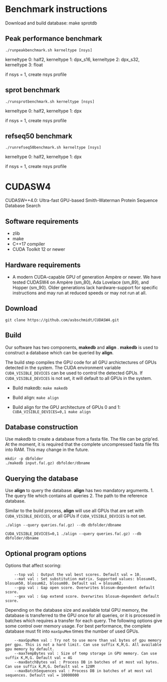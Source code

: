 # Benchmark instructions
Download and build database: make sprotdb

## Peak performance benchmark
`./runpeakbenchmark.sh kerneltype [nsys]`

kerneltype 0: half2, kerneltype 1: dpx_s16, kerneltype 2: dpx_s32, kerneltype 3: float

if nsys = 1, create nsys profile

## sprot benchmark
`./runsprotbenchmark.sh kerneltype [nsys]`

kerneltype 0: half2, kerneltype 1: dpx

if nsys = 1, create nsys profile

## refseq50 benchmark
`./runrefseq50benchmark.sh kerneltype [nsys]`

kerneltype 0: half2, kerneltype 1: dpx

if nsys = 1, create nsys profile




# CUDASW4
CUDASW++4.0: Ultra-fast GPU-based Smith-Waterman Protein Sequence Database Search

## Software requirements
* zlib
* make
* C++17 compiler
* CUDA Toolkit 12 or newer

## Hardware requirements
*   A modern CUDA-capable GPU of generation Ampère or newer. We have tested CUDASW4 on Ampère (sm_80), Ada Lovelace (sm_89), and Hopper (sm_90). Older generations lack hardware-support for specific instructions and may run at reduced speeds or may not run at all.


## Download
`git clone https://github.com/asbschmidt/CUDASW4.git`

## Build
Our software has two components, **makedb** and **align** . **makedb** is used to construct a database which can be queried by **align**.

The build step compiles the GPU code for all GPU archictectures of GPUs detected in the system. The CUDA environment variable `CUDA_VISIBLE_DEVICES` can be used to control the detected GPUs. If `CUDA_VISIBLE_DEVICES` is not set, it will default to all GPUs in the system.

* Build makedb: `make makedb`

* Build align: `make align`

* Build align for the GPU architecture of GPUs 0 and 1: `CUDA_VISIBLE_DEVICES=0,1 make align`

## Database construction
Use makedb to create a database from a fasta file. The file can be gzip'ed.
At the moment, it is required that the complete uncompressed fasta file fits into RAM. This may change in the future.

```
mkdir -p dbfolder
./makedb input.fa(.gz) dbfolder/dbname
```

## Querying the database
Use **align** to query the database. **align** has two mandatory arguments. 1. The query file which contains all queries
2. The path to the reference database.

Similar to the build process, **align** will use all GPUs that are set with `CUDA_VISIBLE_DEVICES`, or all GPUs if `CUDA_VISIBLE_DEVICES` is not set. 

```
./align --query queries.fa(.gz) --db dbfolder/dbname

CUDA_VISIBLE_DEVICES=0,1 ./align --query queries.fa(.gz) --db dbfolder/dbname
```

## Optional program options
Options that affect scoring:

```
    --top val : Output the val best scores. Default val = 10.
    --mat val : Set substitution matrix. Supported values: blosum45, blosum50, blosum62, blosum80. Default val = blosum62.
    --gop val : Gap open score. Overwrites blosum-dependent default score.
    --gex val : Gap extend score. Overwrites blosum-dependent default score.
```

Depending on the database size and available total GPU memory, the database is transferred to the GPU once for all queries, or it is processed in batches which requires a transfer for each query. The following options give some control over memory usage. For best performance, the complete database must fit into `maxGpuMem` times the number of used GPUs.

```
    --maxGpuMem val : Try not to use more than val bytes of gpu memory per gpu. This is not a hard limit. Can use suffix K,M,G. All available gpu memory by default.
    --maxTempBytes val : Size of temp storage in GPU memory. Can use suffix K,M,G. Default val = 4G
    --maxBatchBytes val : Process DB in batches of at most val bytes. Can use suffix K,M,G. Default val = 128M
    --maxBatchSequences val : Process DB in batches of at most val sequences. Default val = 10000000
```
